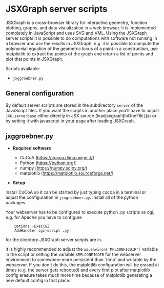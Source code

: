 # JSXGraph server scripts

JSXGraph is a cross-browser library for interactive geometry, function plotting,
graphs, and data visualization in a web browser. It is implemented completely in
JavaScript and uses SVG and VML.
Using the JSXGraph server scripts it is possible to do computations with software
not running in a browser and use the results in JSXGraph, e.g. it is possible to
compute the polynomial equation of the geometric locus of a point in a construction,
use matplotlib to extract the points of the graph and return a list of points and
plot that points in JSXGraph.

Scripts available:

- `jxggroebner.py`

## General configuration

By default server scripts are stored in the subdirectory `server` of the JavaScript
files. If you want the scripts in another place you'll have to adjust
`JXG.serverBase`
either directly in JSX source (loadjsxgraph[InOneFile].js) or by setting it with
javascript in your page after loading JSXGraph.

## jxggroebner.py

- __Required software__

    - CoCoA (https://cocoa.dima.unige.it/)
    - Python (https://python.org/)
    - numpy (https://numpy.scipy.org/)
    - matplotlib (https://matplotlib.sourceforge.net/)

- __Setup__

Install CoCoA so it can be started by just typing cocoa in a terminal or adjust
the configuration in `jsxgroebner.py`. Install all of the python packages.

Your webserver has to be configured to execute python .py scripts as cgi, e.g.
for Apache you have to configure

        Options +ExecCGI
        AddHandler cgi-script .py

for the directory JSXGraph server scripts are in.

It is highly recommended to adjust the `os.environ['MPLCONFIGDIR']` variable in
the script or setting the variable `$MPLCONFIGDIR` for the webserver environment
to somewhere more persistent than '/tmp' and writable by the webserver. If you
don't do this, the matplotlib configuration will be erased at times (e.g. the
server gets rebooted) and every first plot after matplotlib config erasure
takes much more time because of matplotlib generating a new default config in
that place.
